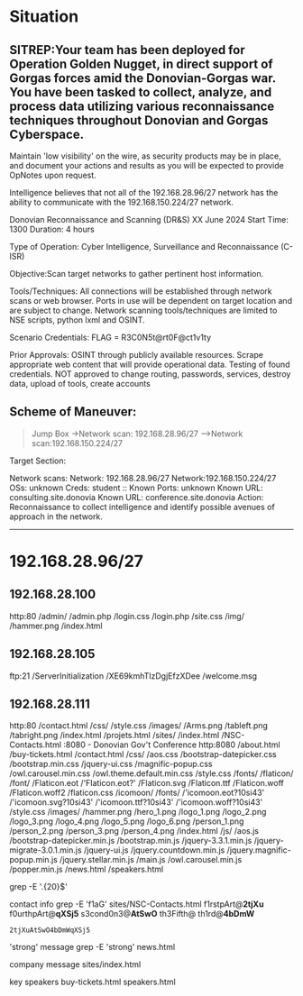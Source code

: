 # Situation

## SITREP:Your team has been deployed for Operation Golden Nugget, in direct support of Gorgas forces amid the Donovian-Gorgas war. You have been tasked to collect, analyze, and process data utilizing various reconnaissance techniques throughout Donovian and Gorgas Cyberspace.

Maintain 'low visibility' on the wire, as security products may be in place, and document your actions and results as you will be expected to provide OpNotes upon request.

Intelligence believes that not all of the 192.168.28.96/27 network has the ability to communicate with the 192.168.150.224/27 network.

Donovian Reconnaissance and Scanning (DR&S)
XX June 2024
Start Time: 1300
Duration: 4 hours

Type of Operation: Cyber Intelligence, Surveillance and Reconnaissance (C-ISR)

Objective:Scan target networks to gather pertinent host information.

Tools/Techniques: All connections will be established through network scans or web browser. Ports in use will be dependent on target location and are subject to change. Network scanning tools/techniques are limited to NSE scripts, python lxml and OSINT.

Scenario Credentials: FLAG = R3C0N5t@rt0F@ct1v1ty

Prior Approvals: OSINT through publicly available resources. Scrape appropriate web content that will provide operational data. Testing of found credentials. NOT approved to change routing, passwords, services, destroy data, upload of tools, create accounts

## Scheme of Maneuver:
>Jump Box
->Network scan: 192.168.28.96/27
-->Network scan:192.168.150.224/27

Target Section:

Network scans:
Network: 192.168.28.96/27
Network:192.168.150.224/27
OSs: unknown
Creds: student ::
Known Ports: unknown
Known URL: consulting.site.donovia
Known URL: conference.site.donovia
Action: Reconnaissance to collect intelligence and identify possible avenues of approach in the network.

--------------------------

# 192.168.28.96/27

## 192.168.28.100
  http:80 
    /admin/
      /admin.php
      /login.css
      /login.php
    /site.css
    /img/
      /hammer.png
    /index.html

## 192.168.28.105
  ftp:21 
    /ServerInitialization
    /XE69kmhTlzDgjEfzXDee
    /welcome.msg

## 192.168.28.111
  http:80 
    /contact.html
    /css/
      /style.css
    /images/
      /Arms.png
      /tableft.png
      /tabright.png
    /index.html
    /projets.html
    /sites/
      /index.html
      /NSC-Contacts.html
 :8080 - Donovian Gov't Conference
   http:8080
     /about.html
     /buy-tickets.html
     /contact.html
     /css/
       /aos.css
       /bootstrap-datepicker.css
       /bootstrap.min.css
       /jquery-ui.css
       /magnific-popup.css
       /owl.carousel.min.css
       /owl.theme.default.min.css
       /style.css
     /fonts/
       /flaticon/
         /font/
           /Flaticon.eot
           /'Flaticon.eot?'
           /Flaticon.svg
           /Flaticon.ttf
           /Flaticon.woff
           /Flaticon.woff2
           /flaticon.css
       /icomoon/
         /fonts/
           /'icomoon.eot?10si43'
           /'icomoon.svg?10si43'
           /'icomoon.ttf?10si43'
           /'icomoon.woff?10si43'
         /style.css
     /images/
       /hammer.png
       /hero_1.png
       /logo_1.png
       /logo_2.png
       /logo_3.png
       /logo_4.png
       /logo_5.png
       /logo_6.png
       /person_1.png
       /person_2.png
       /person_3.png
       /person_4.png
     /index.html
     /js/
       /aos.js
       /bootstrap-datepicker.min.js
       /bootstrap.min.js
       /jquery-3.3.1.min.js
       /jquery-migrate-3.0.1.min.js
       /jquery-ui.js
       /jquery.countdown.min.js
       /jquery.magnific-popup.min.js
       /jquery.stellar.min.js
       /main.js
       /owl.carousel.min.js
       /popper.min.js
     /news.html
     /speakers.html


  grep -E '.{20}$' <filename>

contact info
grep -E 'f1aG' sites/NSC-Contacts.html
	<td class="f1aG">f1rstpArt@<strong>2tjXu</strong></td>
	<td class="f1aG" style="opacity: .0;">f0urthpArt@<strong>qXSj5</strong></td>
	<td class="f1aG" style="opacity: .0;">s3cond0n3@<strong>AtSwO</strong></td>
	<td class="f1aG" style="opacity: .0;">th3Fifth@<strong></strong></td>
	<td class="f1aG">th1rd@<strong>4bDmW</strong></td>

	2tjXuAtSwO4bDmWqXSj5

'strong' message
grep -E 'strong' news.html

company message
	sites/index.html

 key speakers
 	buy-tickets.html
  	speakers.html

